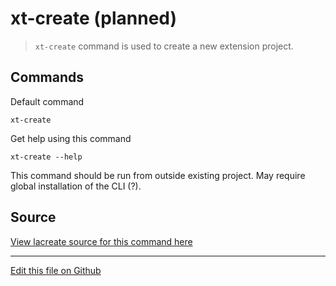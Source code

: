 # xt-create (planned)


> `xt-create` command is used to create a new extension project.

## Commands

Default command

```
xt-create
```
 
Get help using this command

```
xt-create --help
``` 

This command should be run from outside existing project. May require global installation of the CLI (?).


## Source

[View lacreate source for this command here](xt-create.js.html)

---

[Edit this file on Github](https://github.com/MobileFirstLLC/extension-cli/blob/master/tutorials/xt-create.md)
 
